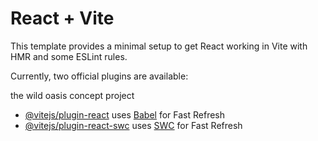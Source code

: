 # React + Vite

This template provides a minimal setup to get React working in Vite with HMR and some ESLint rules.

Currently, two official plugins are available:

the wild oasis concept project

- [@vitejs/plugin-react](https://github.com/vitejs/vite-plugin-react/blob/main/packages/plugin-react/README.md) uses [Babel](https://babeljs.io/) for Fast Refresh
- [@vitejs/plugin-react-swc](https://github.com/vitejs/vite-plugin-react-swc) uses [SWC](https://swc.rs/) for Fast Refresh
